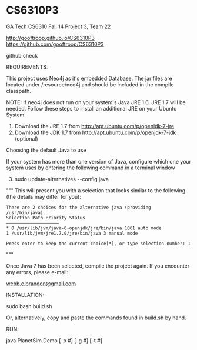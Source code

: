 CS6310P3
========

GA Tech CS6310 Fall 14 Project 3, Team 22

http://gooftroop.github.io/CS6310P3
https://github.com/gooftroop/CS6310P3

github check

REQUIREMENTS:

This project uses Neo4j as it's embedded Database. The jar files are located under /resource/neo4j and should be included in the compile classpath.

NOTE: If neo4j does not run on your system's Java JRE 1.6, JRE 1.7 will be needed. Follow these steps to install an additional JRE on your 
Ubuntu System.

1. Download the JRE 1.7 from http://apt.ubuntu.com/p/openjdk-7-jre
2. Download the JDK 1.7 from http://apt.ubuntu.com/p/openjdk-7-jdk (optional)

Choosing the default Java to use

If your system has more than one version of Java, configure which one your system uses by entering the following command in a terminal window

3. sudo update-alternatives --config java

"""
	This will present you with a selection that looks similar to the following (the details may differ for you):

	There are 2 choices for the alternative java (providing /usr/bin/java).  
	Selection Path Priority Status 
	———————————————————— 
	* 0 /usr/lib/jvm/java-6-openjdk/jre/bin/java 1061 auto mode 
	1 /usr/lib/jvm/jre1.7.0/jre/bin/java 3 manual mode  

	Press enter to keep the current choice[*], or type selection number: 1
"""

Once Java 7 has been selected, compile the project again. If you encounter any errors, please e-mail:

webb.c.brandon@gmail.com

INSTALLATION:

sudo bash build.sh

Or, alternatively, copy and paste the commands found in build.sh by hand.

RUN:

java PlanetSim.Demo [-p #] [-g #] [-t #]
